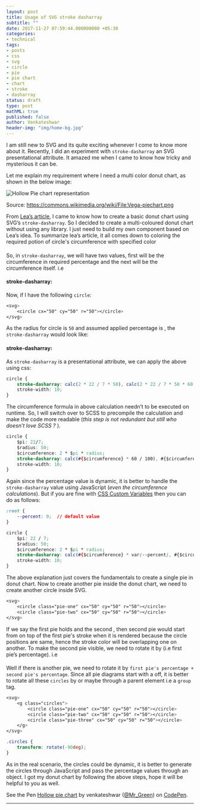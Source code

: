 ```yaml
---
layout: post
title: Usage of SVG stroke dasharray
subtitle: ""
date: 2017-11-27 07:59:44.000000000 +05:30
categories:
- technical
tags:
- posts
- css
- svg
- circle
- pie
- pie chart
- chart
- stroke
- dasharray
status: draft
type: post
mathML: true
published: false
author: Venkateshwar
header-img: "img/home-bg.jpg"
---
```



<p>I am still new to SVG and its quite exciting whenever I come to know more about it. Recently, I did an experiment with <code>stroke-dasharray</code> an SVG presentational attribute. It amazed me when I came to know how tricky and mysterious it can be. </p>

<p>Let me explain my requirement where I need a multi color donut chart, as shown in the below image:</p>

<p><img src="https://upload.wikimedia.org/wikipedia/commons/3/3c/Vega-piechart.png" alt="Hollow Pie chart representation" title=""></p>

<p></p><figcaption>Source: <a href="https://commons.wikimedia.org/wiki/File:Vega-piechart.png">https://commons.wikimedia.org/wiki/File:Vega-piechart.png</a></figcaption><p></p>

<p>From <a href="https://www.smashingmagazine.com/2015/07/designing-simple-pie-charts-with-css/">Lea’s article</a>, I came to know how to create a basic donut chart using SVG’s <code>stroke-dasharray</code>. So I decided to create a multi-coloured donut chart without using any library.  I just need to build my own component based on Lea’s idea. To summarize lea’s article, it all comes down to coloring the required potion of circle's circumference with specified color</p>



<h4 id="circumference-formula-implies-2pi-r"><script type="math/tex" id="MathJax-Element-1">Circumference formula</script>  <script type="math/tex" id="MathJax-Element-2">\implies</script> <script type="math/tex" id="MathJax-Element-3">2\pi r</script></h4>



<h4 id="60-of-circumference-implies-2pi-r-frac60100"><script type="math/tex" id="MathJax-Element-4">60\%</script> <script type="math/tex" id="MathJax-Element-5">of</script> <script type="math/tex" id="MathJax-Element-6">Circumference</script>  <script type="math/tex" id="MathJax-Element-7">\implies</script>  <script type="math/tex" id="MathJax-Element-8">2\pi r</script> <script type="math/tex" id="MathJax-Element-9">*</script> <script type="math/tex" id="MathJax-Element-10">\frac{60}{100}</script></h4>

<p>So, in <code>stroke-dasharray</code>, we will have two values, first will be the circumference in required percentage and the next will be the circumference itself. i.e</p>



<h4 id="stroke-dasharray-2pi-r-frac601002pi-r"><strong>stroke-dasharray:</strong>  <script type="math/tex" id="MathJax-Element-11">(2\pi r</script> <script type="math/tex" id="MathJax-Element-12">*</script> <script type="math/tex" id="MathJax-Element-13">\frac{60}{100}),</script><script type="math/tex" id="MathJax-Element-14">(2\pi r)</script></h4>

<p>Now, if I have the following <code>circle</code>:</p>

```css
<svg>
    <circle cx="50" cy="50" r="50"></circle>
</svg>
```

<p>As the radius for circle is <code>50</code> and assumed applied percentage is <script type="math/tex" id="MathJax-Element-32">60\%</script>, the <code>stroke-dasharray</code> would look like:</p>



<h4 id="stroke-dasharray-2-pi-50-frac60100-2-pi-50"><strong>stroke-dasharray:</strong>   <script type="math/tex" id="MathJax-Element-15">(2 * \pi * 50</script> <script type="math/tex" id="MathJax-Element-16">*</script> <script type="math/tex" id="MathJax-Element-17">\frac{60}{100}),</script> <script type="math/tex" id="MathJax-Element-18">(2 * \pi * 50)</script></h4>

<p>As <code>stroke-dasharray</code> is a presentational attribute, we can apply the above using css:</p>

```css
circle {
    stroke-dasharray: calc(2 * 22 / 7 * 50), calc(2 * 22 / 7 * 50 * 60 / 100);
    stroke-width: 10;
}
```

<p>The circumference formula in above calculation needn’t to be executed on runtime. So, I will switch over to SCSS to precompile the calculation and make the code more readable (<em>this step is not redundant but still who doesn’t love SCSS ? </em>). </p>

```css
circle {
    $pi: 22/7;
    $radius: 50;
    $circumference: 2 * $pi * radius;
    stroke-dasharray: calc(#{$circumference} * 60 / 100), #{$circumference};
    stroke-width: 10;
}
```

<p>Again since the percentage value is dynamic, it is better to handle the <code>stroke-dasharray</code> value using JavaScript (<em>even the circumference calculations</em>).  But if you are fine with <a href="https://developer.mozilla.org/en-US/docs/Web/CSS/Using_CSS_variables">CSS Custom Variables</a> then you can do as follows: </p>

```css
:root {
    --percent: 0;  // default value
}

circle {
    $pi: 22 / 7;
    $radius: 50;
    $circumference: 2 * $pi * radius;
    stroke-dasharray: calc(#{$circumference} * var(--percent), #{$circumference};
    stroke-width: 10;
}
```

<p>The above explanation just covers the fundamentals to create a single pie in donut chart. Now to create another pie inside the donut chart, we need to create another circle inside SVG.</p>

```css
<svg>
    <circle class="pie-one" cx="50" cy="50" r="50"></circle>
    <circle class="pie-two" cx="50" cy="50" r="50"></circle>
</svg>
```

<p>If we say the first pie holds <script type="math/tex" id="MathJax-Element-19">60\%</script> and the second <script type="math/tex" id="MathJax-Element-20">20\%</script>, then second pie would start from on top of the first pie's stroke when it is rendered because the circle positions are same, hence the stroke color will be overlapping one on another. To make the second pie visible, we need to rotate it by <script type="math/tex" id="MathJax-Element-21">60\%</script>  (i.e first pie’s percentage).  i.e</p>



<h4 id="60-implies-frac60100-360circ-implies-216circ"><script type="math/tex" id="MathJax-Element-22">60\%</script> <script type="math/tex" id="MathJax-Element-23">\implies</script> <script type="math/tex" id="MathJax-Element-24">\frac{60}{100}</script> <script type="math/tex" id="MathJax-Element-25">*</script> <script type="math/tex" id="MathJax-Element-26">360^\circ</script>  <script type="math/tex" id="MathJax-Element-27">\implies</script>  <script type="math/tex" id="MathJax-Element-28">216^\circ</script></h4>

<p>Well if there is another pie, we need to rotate it by <code>first pie's percentage + second pie's percentage</code>. Since all pie diagrams start with a <script type="math/tex" id="MathJax-Element-29">90^\circ</script> off, it is better to rotate all these <code>circles</code> by <script type="math/tex" id="MathJax-Element-30">-90^\circ</script> or <script type="math/tex" id="2">270^\circ</script> maybe through a parent element i.e a <code>group</code> tag.</p>

```css
<svg>
    <g class="circles">
        <circle class="pie-one" cx="50" cy="50" r="50"></circle>
        <circle class="pie-two" cx="50" cy="50" r="50"></circle>
        <circle class="pie-three" cx="50" cy="50" r="50"></circle>
    </g>
</svg>

.circles {
    transform: rotate(-90deg);
}
```

<p>As in the real scenario, the circles could be dynamic, it is better to generate the circles through JavaScript and pass the percentage values through an object. I got my donut chart by following the above steps, hope it will be helpful to you as well.</p>

<p data-height="300" data-theme-id="1592" data-slug-hash="ZabqPM" data-default-tab="js,result" data-user="Mr_Green" data-embed-version="2" data-pen-title="Hollow pie chart" class="codepen">See the Pen <a href="https://codepen.io/Mr_Green/pen/ZabqPM/">Hollow pie chart</a> by venkateshwar (<a href="https://codepen.io/Mr_Green">@Mr_Green</a>) on <a href="https://codepen.io">CodePen</a>.</p>
<script async src="https://production-assets.codepen.io/assets/embed/ei.js"></script>



<hr>

